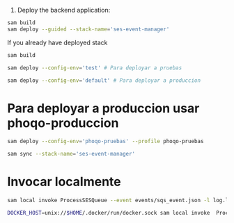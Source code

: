 1. Deploy the backend application:

```sh
sam build
sam deploy --guided --stack-name='ses-event-manager'
```

If you already have deployed stack

```sh
sam build 

```

```sh
sam deploy --config-env='test' # Para deployar a pruebas
```

```sh
sam deploy --config-env='default' # Para deployar a produccion
```

# Para deployar a produccion usar phoqo-produccion
```sh
sam deploy --config-env='phoqo-pruebas' --profile phoqo-pruebas 
```

```sh
sam sync --stack-name='ses-event-manager'
```



# Invocar localmente


```bash
sam local invoke ProcessSESQueue --event events/sqs_event.json -l log.log --profile phoqo-produccion
```

```bash
DOCKER_HOST=unix://$HOME/.docker/run/docker.sock sam local invoke  ProcessEmailSyncOS --event events/sync_dynamo_os.json -l log.log  --template template.yaml
```
